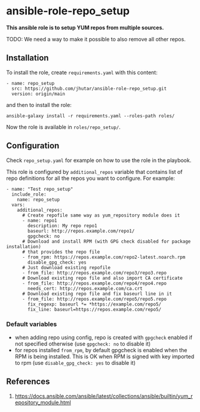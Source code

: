 # ansible-role-repo_setup

**This ansible role is to setup YUM repos from multiple sources.**

TODO: We need a way to make it possible to also remove all other repos.


## Installation

To install the role, create `requirements.yaml` with this content:

    - name: repo_setup
      src: https://github.com/jhutar/ansible-role-repo_setup.git
      version: origin/main

and then to install the role:

    ansible-galaxy install -r requirements.yaml --roles-path roles/

Now the role is available in `roles/repo_setup/`.


## Configuration

Check `repo_setup.yaml` for example on how to use the role in the playbook.

This role is configured by `additional_repos` variable that contains list
of repo definitions for all the repos you want to configure. For example:

    - name: "Test repo_setup"
      include_role:
        name: repo_setup
      vars:
        additional_repos:
          # Create repofile same way as yum_repository module does it
          - name: repo1
            description: My repo repo1
            baseurl: http://repos.example.com/repo1/
            gpgcheck: no
          # Download and install RPM (with GPG check disabled for package installation)
          # that provides the repo file
          - from_rpm: https://repos.example.com/repo2-latest.noarch.rpm
            disable_gpg_check: yes
          # Just download existing repofile
          - from_file: http://repos.example.com/repo3/repo3.repo
          # Download existing repo file and also import CA certificate
          - from_file: http://repos.example.com/repo4/repo4.repo
            needs_cert: http://repos.example.com/ca.crt
          # Download existing repo file and fix baseurl line in it
          - from_file: http://repos.example.com/repo5/repo5.repo
            fix_regexp: baseurl *= *https://example.com/repo5/
            fix_line: baseurl=https://repos.example.com/repo5/


### Default variables

* when adding repo using config, repo is created with `gpgcheck` enabled
  if not specified otherwise (use `gpgcheck: no` to disable it)
* for repos installed `from_rpm`, by default gpgcheck is enabled when
  the RPM is being installed. This is OK when RPM is signed with key
  imported to rpm (use `disable_gpg_check: yes` to disable it)


## References

1. <https://docs.ansible.com/ansible/latest/collections/ansible/builtin/yum_repository_module.html>
